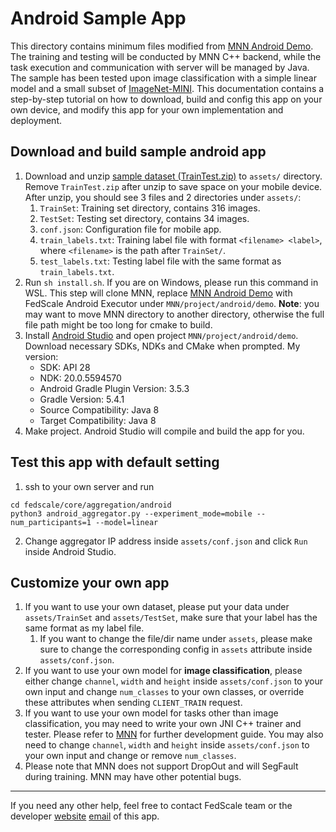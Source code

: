 # Android Sample App

This directory contains minimum files modified from [MNN Android Demo](https://github.com/alibaba/MNN/tree/master/project/android/demo). The training and testing will be conducted by MNN C++ backend, while the task execution and communication with server will be managed by Java. The sample has been tested upon image classification with a simple linear model and a small subset of [ImageNet-MINI](https://www.kaggle.com/datasets/ifigotin/imagenetmini-1000). This documentation contains a step-by-step tutorial on how to download, build and config this app on your own device, and modify this app for your own implementation and deployment.

## Download and build sample android app

1. Download and unzip [sample dataset (TrainTest.zip)](https://drive.google.com/file/d/1nfi3SVzjaE0LPxwj_5DNdqi6rK7BU8kb/view?usp=sharing) to `assets/` directory. Remove `TrainTest.zip` after unzip to save space on your mobile device. After unzip, you should see 3 files and 2 directories under `assets/`:
   1. `TrainSet`: Training set directory, contains 316 images.
   2. `TestSet`: Testing set directory, contains 34 images.
   3. `conf.json`: Configuration file for mobile app.
   4. `train_labels.txt`: Training label file with format `<filename> <label>`, where `<filename>` is the path after `TrainSet/`.
   5. `test_labels.txt`: Testing label file with the same format as `train_labels.txt`.
2. Run `sh install.sh`. If you are on Windows, please run this command in WSL. This step will clone MNN, replace [MNN Android Demo](https://github.com/alibaba/MNN/tree/master/project/android/demo) with FedScale Android Executor under `MNN/project/android/demo`. **Note**: you may want to move MNN directory to another directory, otherwise the full file path might be too long for cmake to build.
3. Install [Android Studio](https://developer.android.com/studio) and open project `MNN/project/android/demo`. Download necessary SDKs, NDKs and CMake when prompted. My version:
    - SDK: API 28
    - NDK: 20.0.5594570
    - Android Gradle Plugin Version: 3.5.3
    - Gradle Version: 5.4.1
    - Source Compatibility: Java 8
    - Target Compatibility: Java 8
4. Make project. Android Studio will compile and build the app for you.

## Test this app with default setting

1. ssh to your own server and run
```
cd fedscale/core/aggregation/android
python3 android_aggregator.py --experiment_mode=mobile --num_participants=1 --model=linear
```
2. Change aggregator IP address inside `assets/conf.json` and click `Run` inside Android Studio.

## Customize your own app

1. If you want to use your own dataset, please put your data under `assets/TrainSet` and `assets/TestSet`, make sure that your label has the same format as my label file.
   1. If you want to change the file/dir name under `assets`, please make sure to change the corresponding config in `assets` attribute inside `assets/conf.json`. 
2. If you want to use your own model for **image classification**, please either change `channel`, `width` and `height` inside `assets/conf.json` to your own input and change `num_classes` to your own classes, or override these attributes when sending `CLIENT_TRAIN` request.
3. If you want to use your own model for tasks other than image classification, you may need to write your own JNI C++ trainer and tester. Please refer to [MNN](https://github.com/alibaba/MNN) for further development guide. You may also need to change `channel`, `width` and `height` inside `assets/conf.json` to your own input and change or remove `num_classes`.
4. Please note that MNN does not support DropOut and will SegFault during training. MNN may have other potential bugs.

----
If you need any other help, feel free to contact FedScale team or the developer [website](https://continue-revolution.github.io) [email](mailto:continuerevolution@gmail.com) of this app.
